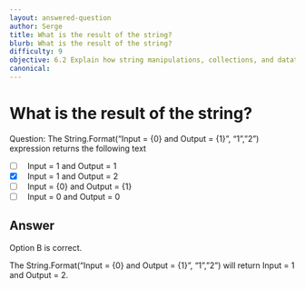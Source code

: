 ```yaml
---
layout: answered-question
author: Serge
title: What is the result of the string?
blurb: What is the result of the string?
difficulty: 9
objective: 6.2 Explain how string manipulations, collections, and datatables are used for data manipulation
canonical: 
---
```


<h1>What is the result of the string?</h1>

Question:  The String.Format(“Input = {0} and Output = {1}”, “1”,”2”) expression returns the following text

 - [ ] &nbsp;  Input = 1 and Output = 1
 - [X] &nbsp;  Input = 1 and Output = 2
 - [ ] &nbsp;  Input = {0} and Output = {1}
 - [ ] &nbsp;  Input = 0 and Output = 0

## Answer

Option B is correct.

The String.Format(“Input = {0} and Output = {1}”, “1”,”2”) will return Input = 1 and Output = 2.

